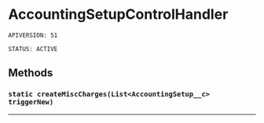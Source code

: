 # AccountingSetupControlHandler

`APIVERSION: 51`

`STATUS: ACTIVE`
## Methods
### `static createMiscCharges(List<AccountingSetup__c> triggerNew)`
---
